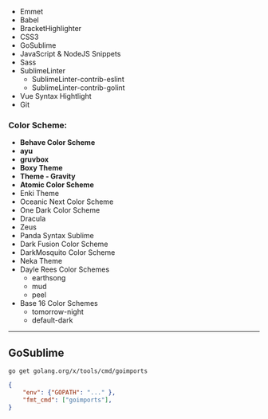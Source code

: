 - Emmet
- Babel
- BracketHighlighter
- CSS3
- GoSublime
- JavaScript & NodeJS Snippets
- Sass
- SublimeLinter
  - SublimeLinter-contrib-eslint
  - SublimeLinter-contrib-golint
- Vue Syntax Hightlight
- Git

### Color Scheme:
- **Behave Color Scheme**
- **ayu**
- **gruvbox**
- **Boxy Theme**
- **Theme - Gravity**
- **Atomic Color Scheme**
- Enki Theme
- Oceanic Next Color Scheme
- One Dark Color Scheme
- Dracula
- Zeus
- Panda Syntax Sublime
- Dark Fusion Color Scheme
- DarkMosquito Color Scheme
- Neka Theme
- Dayle Rees Color Schemes
  - earthsong
  - mud
  - peel
- Base 16 Color Schemes
  - tomorrow-night
  - default-dark

----------

## GoSublime

`go get golang.org/x/tools/cmd/goimports`

```json
{
	"env": {"GOPATH": "..." },
	"fmt_cmd": ["goimports"],
}
```
